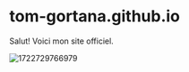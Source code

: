 # tom-gortana.github.io
Salut!
Voici mon site officiel.

![1722729766979](https://github.com/user-attachments/assets/e14c6937-bb83-4c0c-b138-3eb2d058fc6d)

